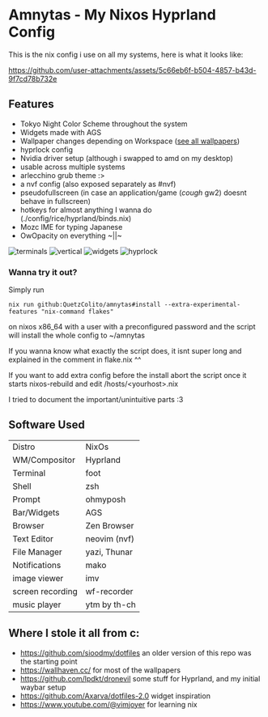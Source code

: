 # Amnytas - My Nixos Hyprland Config

This is the nix config i use on all my systems, here is what it looks like:

https://github.com/user-attachments/assets/5c66eb6f-b504-4857-b43d-9f7cd78b732e

## Features

- Tokyo Night Color Scheme throughout the system
- Widgets made with AGS
- Wallpaper changes depending on Workspace ([see all wallpapers](https://github.com/QuetzColito/amnytas/blob/main/wallpaper/README.md))
- hyprlock config
- Nvidia driver setup (although i swapped to amd on my desktop)
- usable across multiple systems
- arlecchino grub theme :>
- a nvf config (also exposed separately as #nvf)
- pseudofullscreen (in case an application/game (*cough* gw2) doesnt behave in fullscreen)
- hotkeys for almost anything I wanna do (./config/rice/hyprland/binds.nix)
- Mozc IME for typing Japanese
- OwOpacity on everything \~||\~

![terminals](https://github.com/user-attachments/assets/8b9d94f7-7e7e-4f88-ada8-b2c8fc611fbf)
![vertical](https://github.com/user-attachments/assets/2b57bbb9-255b-442c-b996-e7422113d8c2)
![widgets](https://github.com/user-attachments/assets/9e0dfd5d-2eac-4289-b706-95ee646afab9)
![hyprlock](https://github.com/user-attachments/assets/c9a1f143-9709-49ff-934a-4d05e1c5642a)

### Wanna try it out?

Simply run

```
nix run github:QuetzColito/amnytas#install --extra-experimental-features "nix-command flakes"
```

on nixos x86_64 with a user with a preconfigured password and the script will install the whole config to ~/amnytas

If you wanna know what exactly the script does, it isnt super long and explained in the comment in flake.nix ^^

If you want to add extra config before the install abort the script once it starts nixos-rebuild and edit /hosts/\<yourhost\>.nix

I tried to document the important/unintuitive parts :3

## Software Used

|                   |               |
| ----------------- | ------------- |
| Distro            | NixOs         |
| WM/Compositor     | Hyprland      |
| Terminal          | foot          |
| Shell             | zsh           |
| Prompt            | ohmyposh      |
| Bar/Widgets       | AGS           |
| Browser           | Zen Browser   |
| Text Editor       | neovim (nvf)  |
| File Manager      | yazi, Thunar  |
| Notifications     | mako          |
| image viewer      | imv           |
| screen recording  | wf-recorder   |
| music player      | ytm by th-ch  |

## Where I stole it all from c:

- https://github.com/sioodmy/dotfiles an older version of this repo was the starting point
- https://wallhaven.cc/ for most of the wallpapers
- https://github.com/lpdkt/dronevil some stuff for Hyprland, and my initial waybar setup
- https://github.com/Axarva/dotfiles-2.0 widget inspiration
- https://www.youtube.com/@vimjoyer for learning nix

